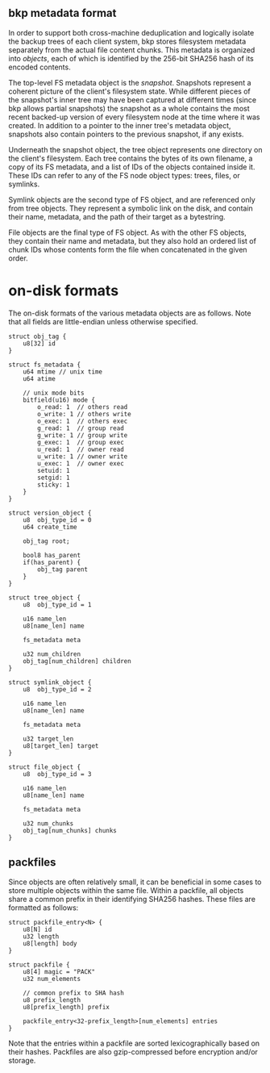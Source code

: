 bkp metadata format
-------------------
In order to support both cross-machine deduplication and logically isolate the
backup trees of each client system, bkp stores filesystem metadata separately
from the actual file content chunks. This metadata is organized into *objects*,
each of which is identified by the 256-bit SHA256 hash of its encoded contents.

The top-level FS metadata object is the *snapshot*. Snapshots represent a
coherent picture of the client's filesystem state. While different pieces of the
snapshot's inner tree may have been captured at different times (since bkp
allows partial snapshots) the snapshot as a whole contains the most recent
backed-up version of every filesystem node at the time where it was created. In
addition to a pointer to the inner tree's metadata object, snapshots also
contain pointers to the previous snapshot, if any exists.

Underneath the snapshot object, the tree object represents one directory on the
client's filesystem. Each tree contains the bytes of its own filename, a copy of
its FS metadata, and a list of IDs of the objects contained inside it. These IDs
can refer to any of the FS node object types: trees, files, or symlinks.

Symlink objects are the second type of FS object, and are referenced only from
tree objects. They represent a symbolic link on the disk, and contain their
name, metadata, and the path of their target as a bytestring.

File objects are the final type of FS object. As with the other FS objects, they
contain their name and metadata, but they also hold an ordered list of chunk IDs
whose contents form the file when concatenated in the given order.

on-disk formats
===============
The on-disk formats of the various metadata objects are as follows. Note that
all fields are little-endian unless otherwise specified.

    struct obj_tag {
        u8[32] id
    }

    struct fs_metadata {
        u64 mtime // unix time
        u64 atime

        // unix mode bits
        bitfield(u16) mode {
            o_read: 1  // others read
            o_write: 1 // others write
            o_exec: 1  // others exec
            g_read: 1  // group read
            g_write: 1 // group write
            g_exec: 1  // group exec
            u_read: 1  // owner read
            u_write: 1 // owner write
            u_exec: 1  // owner exec
            setuid: 1
            setgid: 1
            sticky: 1
        }
    }

    struct version_object {
        u8  obj_type_id = 0
        u64 create_time

        obj_tag root;

        bool8 has_parent
        if(has_parent) {
            obj_tag parent
        }
    }

    struct tree_object {
        u8  obj_type_id = 1

        u16 name_len
        u8[name_len] name

        fs_metadata meta

        u32 num_children
        obj_tag[num_children] children
    }

    struct symlink_object {
        u8  obj_type_id = 2

        u16 name_len
        u8[name_len] name

        fs_metadata meta

        u32 target_len
        u8[target_len] target
    }

    struct file_object {
        u8  obj_type_id = 3

        u16 name_len
        u8[name_len] name

        fs_metadata meta

        u32 num_chunks
        obj_tag[num_chunks] chunks
    }

packfiles
---------
Since objects are often relatively small, it can be beneficial in some cases to 
store multiple objects within the same file. Within a packfile, all objects
share a common prefix in their identifying SHA256 hashes. These files are
formatted as follows:

    struct packfile_entry<N> {
        u8[N] id
        u32 length
        u8[length] body
    }

    struct packfile {
        u8[4] magic = "PACK"
        u32 num_elements

        // common prefix to SHA hash
        u8 prefix_length
        u8[prefix_length] prefix

        packfile_entry<32-prefix_length>[num_elements] entries
    }

Note that the entries within a packfile are sorted lexicographically based on
their hashes. Packfiles are also gzip-compressed before encryption and/or
storage.
